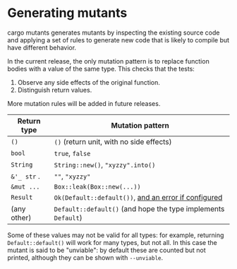 # Generating mutants

cargo mutants generates mutants by inspecting the existing
source code and applying a set of rules to generate new code
that is likely to compile but have different behavior.

In the current release, the only mutation pattern is to
replace function bodies with a value of the same type.
This checks that the tests:

1. Observe any side effects of the original function.
2. Distinguish return values.

More mutation rules will be added in future releases.

| Return type | Mutation pattern |
| ----------- | ---------------- |
| `()`        | `()` (return unit, with no side effects) |
| `bool`      | `true`, `false` |
| `String`    | `String::new()`, `"xyzzy".into()` |
| `&'_ str` . | `""`, `"xyzzy"` |
| `&mut ...`  | `Box::leak(Box::new(...))` |
| `Result`    | `Ok(Default::default())`, [and an error if configured](error-values.md) |
| (any other) | `Default::default()` (and hope the type implements `Default`) |

Some of these values may not be valid for all types: for example, returning
`Default::default()` will work for many types, but not all. In this case the
mutant is said to be "unviable": by default these are counted but not printed,
although they can be shown with `--unviable`.
